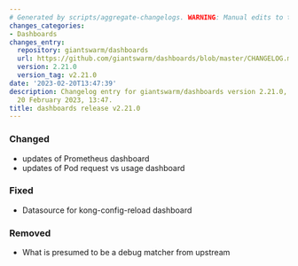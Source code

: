 ```yaml
---
# Generated by scripts/aggregate-changelogs. WARNING: Manual edits to this files will be overwritten.
changes_categories:
- Dashboards
changes_entry:
  repository: giantswarm/dashboards
  url: https://github.com/giantswarm/dashboards/blob/master/CHANGELOG.md#2210---2023-02-20
  version: 2.21.0
  version_tag: v2.21.0
date: '2023-02-20T13:47:39'
description: Changelog entry for giantswarm/dashboards version 2.21.0, published on
  20 February 2023, 13:47.
title: dashboards release v2.21.0
---
```


### Changed
- updates of Prometheus dashboard
- updates of Pod request vs usage dashboard
### Fixed
- Datasource for kong-config-reload dashboard
### Removed
- What is presumed to be a debug matcher from upstream

